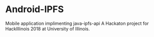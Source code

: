 # Android-IPFS
Mobile application implimenting java-ipfs-api
A Hackaton project for HackIllinois 2018 at University of Illinois. 
